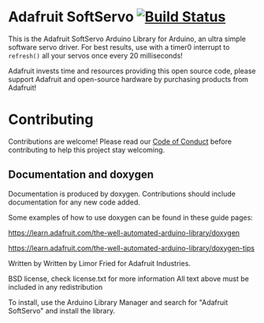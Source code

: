 
# Adafruit SoftServo [![Build Status](https://github.com/adafruit/Adafruit_SoftServo/workflows/Arduino%20Library%20CI/badge.svg)](https://github.com/adafruit/Adafruit_SoftServo/actions)

This is the Adafruit SoftServo Arduino Library for Arduino, an ultra simple software servo driver. For best results, use with a timer0 interrupt to `refresh()` all your servos once every 20 milliseconds!

Adafruit invests time and resources providing this open source code, please support Adafruit and open-source hardware by purchasing products from Adafruit!

# Contributing

Contributions are welcome! Please read our [Code of Conduct](https://github.com/adafruit/Adafruit_SoftServo/blob/master/CODE_OF_CONDUCT.md>)
before contributing to help this project stay welcoming.

## Documentation and doxygen
Documentation is produced by doxygen. Contributions should include documentation for any new code added.

Some examples of how to use doxygen can be found in these guide pages:

https://learn.adafruit.com/the-well-automated-arduino-library/doxygen

https://learn.adafruit.com/the-well-automated-arduino-library/doxygen-tips

Written by Written by Limor Fried for Adafruit Industries.

BSD license, check license.txt for more information
All text above must be included in any redistribution

To install, use the Arduino Library Manager and search for "Adafruit SoftServo" and install the library.

